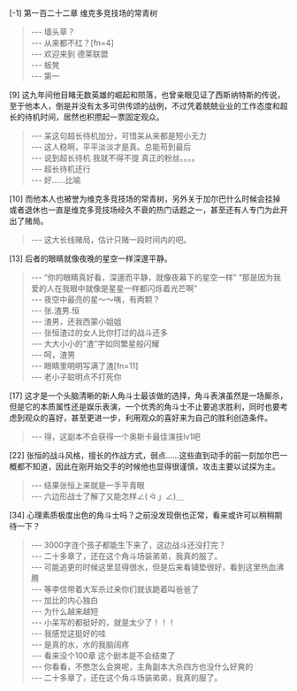 
[-1] 第一百二十二章 维克多竞技场的常青树
>--- 墙头草？<br>
>--- 从来都不红？[fn=4]<br>
>--- 欢迎来到 德莱联盟<br>
>--- 板凳<br>
>--- 第一<br>

[9] 这九年间他目睹无数英雄的崛起和陨落，也曾亲眼见证了西斯纳特斯的传说，至于他本人，倒是并没有太多可供传颂的战例，不过凭着兢兢业业的工作态度和超长的待机时间，居然也积攒起一票固定观众。
>--- 呆这句超长待机加分，可惜呆从来都是短小无力<br>
>--- 这人稳啊，平平淡淡才是真。总能苟到最后<br>
>--- 说到超长待机 我就不得不提 真正的粉丝。。。。<br>
>--- 超长待机还行<br>
>--- 好……比喻<br>

[10] 而他本人也被誉为维克多竞技场的常青树，另外关于加尔巴什么时候会挂掉或者退休也一直是维克多竞技场经久不衰的热门话题之一，甚至还有人专门为此开出了赌局。
>--- 这大长线赌局，估计只赌一段时间内的吧。<br>

[13] 后者的眼睛就像夜晚的星空一样深邃平静。
>--- “你的眼睛真好看，深邃而平静，就像夜幕下的星空一样”
“那是因为我爱的人在我眼中就像是星星一样都闪烁着光芒啊”<br>
>--- 夜空中最亮的星～～咦，有两颗？<br>
>--- 张.渣男.恒<br>
>--- 渣男，还我西蒙小姐姐<br>
>--- 张恒渣过的女人比你打过的战斗还多<br>
>--- 大大小小的“渣”字如同繁星般闪耀<br>
>--- 呵，渣男<br>
>--- 眼睛里明明写满了渣[fn=11]<br>
>--- 老小子聪明点不打死你<br>

[17] 这才是一个头脑清晰的新人角斗士最该做的选择，角斗表演虽然是一场厮杀，但是它的本质属性还是娱乐表演，一个优秀的角斗士不止要追求胜利，同时也要考虑到观众的喜好，甚至更进一步，利用观众的喜好来为自己的胜利创造条件。
>--- 得，这副本不会获得一个奥斯卡最佳演技lv1吧<br>

[22] 张恒的战斗风格，擅长的作战方式，弱点……这些直到动手的前一刻加尔巴一概都不知道，因此在刚开始交手的时候他也显得很谨慎，攻击主要以试探为主。
>--- 结果张恒上来就是一手平青眼<br>
>--- 六边形战士了解了又能怎样∠( ᐛ 」∠)＿<br>

[34] 心理素质极度出色的角斗士吗？之前没发现倒也正常，看来或许可以稍稍期待一下？
>--- 3000字连个孩子都能生下来了，这边战斗还没打完？<br>
>--- 二十多章了，还在这个角斗场装弟弟，我真的服了。<br>
>--- 可能追更的时候这里显得很水，但是后来看铺垫很好，看到这里热血沸腾<br>
>--- 等李信带着大军杀过来你们就该跪着叫爸爸了<br>
>--- 加比的内心独白<br>
>--- 为什么越来越短<br>
>--- 小呆写的都挺好的，就是太少了！！！<br>
>--- 我感觉这挺好的哇<br>
>--- 是真的水，水的我脑阔疼<br>
>--- 看来没个100章  这个剧本是不会结束了<br>
>--- 你看看，不憋怎么会爽呢，主角副本大杀四方也没什么好爽的<br>
>--- 二十多章了，还在这个角斗场装弟弟，我真的服了。<br>
